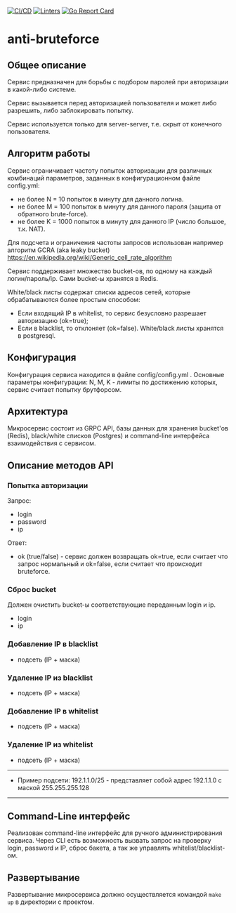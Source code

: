 [![CI/CD](https://github.com/AHTI6IOTIK/anti-bruteforce/actions/workflows/main.yml/badge.svg)](https://github.com/AHTI6IOTIK/anti-bruteforce/actions/workflows/main.yml)   [![Linters](https://github.com/AHTI6IOTIK/anti-bruteforce/actions/workflows/golangci-lint.yml/badge.svg)](https://github.com/AHTI6IOTIK/anti-bruteforce/actions/workflows/golangci-lint.yml)    [![Go Report Card](https://goreportcard.com/badge/github.com/AHTI6IOTIK/anti-bruteforce)](https://goreportcard.com/report/github.com/AHTI6IOTIK/anti-bruteforce)


# anti-bruteforce

## Общее описание
Сервис предназначен для борьбы с подбором паролей при авторизации в какой-либо системе.

Сервис вызывается перед авторизацией пользователя и может либо разрешить, либо заблокировать попытку.

Cервис используется только для server-server, т.е. скрыт от конечного пользователя.

## Алгоритм работы
Сервис ограничивает частоту попыток авторизации для различных комбинаций параметров, заданных в конфигурационном файле config.yml:
* не более N = 10 попыток в минуту для данного логина.
* не более M = 100 попыток в минуту для данного пароля (защита от обратного brute-force).
* не более K = 1000 попыток в минуту для данного IP (число большое, т.к. NAT).

Для подсчета и ограничения частоты запросов использован например алгоритм GCRA (aka leaky bucket)
https://en.wikipedia.org/wiki/Generic_cell_rate_algorithm

Сервис поддерживает множество bucket-ов, по одному на каждый логин/пароль/ip.
Сами bucket-ы хранятся в Redis.

White/black листы содержат списки адресов сетей, которые обрабатываются более простым способом:
* Если входящий IP в whitelist, то сервис безусловно разрешает авторизацию (ok=true);
* Если в blacklist, то отклоняет (ok=false).
White/black листы хранятся в postgresql.

## Конфигурация
Конфигурация сервиса находится в файле config/config.yml .
Основные параметры конфигурации: N, M, K - лимиты по достижению которых, сервис считает попытку брутфорсом.

## Архитектура
Микросервис состоит из GRPC API, базы данных для хранения bucket'ов (Redis), black/white списков (Postgres) 
и command-line интерфейса взаимодействия с сервисом.

## Описание методов API

### Попытка авторизации
Запрос:
* login
* password
* ip

Ответ:
* ok (true/false) - сервис должен возвращать ok=true, если считает что запрос нормальный 
и ok=false, если считает что происходит bruteforce.

### Сброс bucket
Должен очистить bucket-ы соответствующие переданным login и ip.
* login
* ip

### Добавление IP в blacklist
* подсеть (IP + маска)

### Удаление IP из blacklist
* подсеть (IP + маска)

### Добавление IP в whitelist
* подсеть (IP + маска)

### Удаление IP из whitelist
* подсеть (IP + маска)

---

- Пример подсети: 192.1.1.0/25 - представляет собой адрес 192.1.1.0 с маской 255.255.255.128

---

## Command-Line интерфейс
Реализован command-line интерфейс для ручного администрирования сервиса.
Через CLI есть возможность вызвать запрос на проверку login, password и IP, 
сброс бакета, а так же управлять whitelist/blacklist-ом.

## Развертывание
Развертывание микросервиса должно осуществляется командой `make up`
в директории с проектом.



